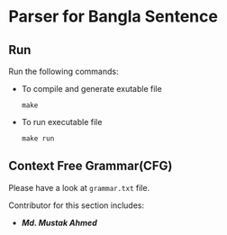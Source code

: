 # Parser for Bangla Sentence

## Run
Run the following commands:
- To compile and generate exutable file
    ```
    make
    ```
- To run executable file
    ```
    make run
    ```

## Context Free Grammar(CFG)
Please have a look at `grammar.txt` file.

Contributor for this section includes:
- ***Md. Mustak Ahmed***
